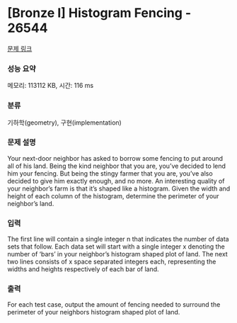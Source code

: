 # [Bronze I] Histogram Fencing - 26544 

[문제 링크](https://www.acmicpc.net/problem/26544) 

### 성능 요약

메모리: 113112 KB, 시간: 116 ms

### 분류

기하학(geometry), 구현(implementation)

### 문제 설명

<p>Your next-door neighbor has asked to borrow some fencing to put around all of his land. Being the kind neighbor that you are, you’ve decided to lend him your fencing. But being the stingy farmer that you are, you’ve also decided to give him exactly enough, and no more. An interesting quality of your neighbor’s farm is that it’s shaped like a histogram. Given the width and height of each column of the histogram, determine the perimeter of your neighbor’s land.</p>

### 입력 

 <p>The first line will contain a single integer n that indicates the number of data sets that follow. Each data set will start with a single integer x denoting the number of ‘bars’ in your neighbor’s histogram shaped plot of land. The next two lines consists of x space separated integers each, representing the widths and heights respectively of each bar of land.</p>

### 출력 

 <p>For each test case, output the amount of fencing needed to surround the perimeter of your neighbors histogram shaped plot of land.</p>

